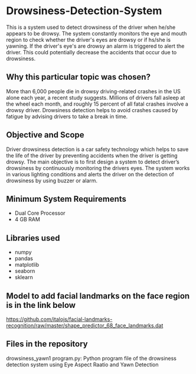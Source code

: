 # Drowsiness-Detection-System
This is a system used to detect drowsiness of the driver when he/she appears to be drowsy. The system constantly monitors the eye and mouth region to check whether the driver's eyes are drowsy or if hs/she is yawning. If the driver's eye's are drowsy an alarm is triggered to alert the driver. This could potentially decrease the accidents that occur due to drowsiness. 
## Why this particular topic was chosen?
More than 6,000 people die in drowsy driving-related crashes in the US alone each year, a recent study suggests. Millions of drivers fall asleep at the wheel each month, and roughly 15 percent of all fatal crashes involve a drowsy driver. Drowsiness detection helps to avoid crashes caused by fatigue by advising drivers to take a break in time.
## Objective and Scope
Driver drowsiness detection is a car safety technology which helps to save the life of the driver by preventing accidents when the driver is getting drowsy. The main objective is to first design a system to detect driver’s drowsiness by continuously monitoring the drivers eyes. The system works in various lighting conditions and alerts the driver on the detection of drowsiness by using buzzer or alarm.
## Minimum System Requirements
* Dual Core Processor 
* 4 GB RAM 
## Libraries used
* numpy
* pandas
* matplotlib
* seaborn
* sklearn
## Model to add facial landmarks on the face region is in the link below
https://github.com/italojs/facial-landmarks-recognition/raw/master/shape_predictor_68_face_landmarks.dat
## Files in the repository
drowsiness_yawn1 program.py: Python program file of the drowsiness detection system using Eye Aspect Raatio and Yawn Detection 
